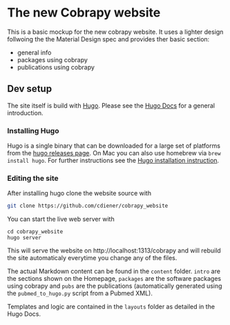 # The new Cobrapy website

This is a basic mockup for the new cobrapy website. It uses a lighter design follwoing the the Material Design spec and provides ther basic section:

- general info
- packages using cobrapy
- publications using cobrapy

## Dev setup

The site itself is build with [Hugo](http://gohugo.io). Please see the [Hugo Docs](http://gohugo.io/overview/introduction/) for a general introduction. 

### Installing Hugo

Hugo is a single binary that can be downloaded for a large set of platforms from the [hugo releases page](https://github.com/spf13/hugo/releases). On Mac you can also use homebrew via `brew install hugo`. For further instructions see the [Hugo installation instruction](http://gohugo.io/overview/installing/).

### Editing the site

After installing hugo clone the website source with

```bash
git clone https://github.com/cdiener/cobrapy_website
```

You can start the live web server with

```
cd cobrapy_website
hugo server
```

This will serve the website on http://localhost:1313/cobrapy and will rebuild the site automaticaly everytime you change any of the files.

The actual Markdown content can be found in the `content` folder. `intro` are the sections shown on the Homepage, `packages` are the software packages using cobrapy and `pubs` are the publications (automatically generated using the `pubmed_to_hugo.py` script from a Pubmed XML).

Templates and logic are contained in the `layouts` folder as detailed in the Hugo Docs.
